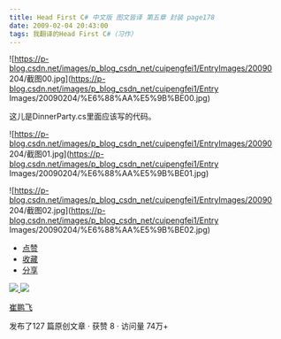 ```yaml
---
title: Head First C# 中文版 图文皆译 第五章 封装 page178
date: 2009-02-04 20:43:00
tags: 我翻译的Head First C#（习作）
---
```

![https://p-blog.csdn.net/images/p_blog_csdn_net/cuipengfei1/EntryImages/20090
204/截图00.jpg](https://p-blog.csdn.net/images/p_blog_csdn_net/cuipengfei1/Entry
Images/20090204/%E6%88%AA%E5%9B%BE00.jpg)

这儿是DinnerParty.cs里面应该写的代码。

![https://p-blog.csdn.net/images/p_blog_csdn_net/cuipengfei1/EntryImages/20090
204/截图01.jpg](https://p-blog.csdn.net/images/p_blog_csdn_net/cuipengfei1/Entry
Images/20090204/%E6%88%AA%E5%9B%BE01.jpg)

![https://p-blog.csdn.net/images/p_blog_csdn_net/cuipengfei1/EntryImages/20090
204/截图02.jpg](https://p-blog.csdn.net/images/p_blog_csdn_net/cuipengfei1/Entry
Images/20090204/%E6%88%AA%E5%9B%BE02.jpg)

  * [ 点赞  ](javascript:;)
  * [ 收藏  ](javascript:;)
  * [ 分享 ](javascript:;)

[ ![](https://profile.csdnimg.cn/5/2/5/3_cuipengfei1)
![](https://g.csdnimg.cn/static/user-reg-year/1x/11.png)
](https://blog.csdn.net/cuipengfei1)

[ 崔鹏飞 ](https://blog.csdn.net/cuipengfei1)

发布了127 篇原创文章  ·  获赞 8  ·  访问量 74万+

